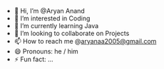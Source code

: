 - 👋 Hi, I’m @Aryan Anand
- 👀 I’m interested in Coding
- 🌱 I’m currently learning Java
- 💞️ I’m looking to collaborate on Projects
- 📫 How to reach me @aryanaa2005@gmail.com
- 😄 Pronouns: he / him
- ⚡ Fun fact: ...

<!---
aryan-anand-sde/aryan-anand-sde is a ✨ special ✨ repository because its `README.md` (this file) appears on your GitHub profile.
You can click the Preview link to take a look at your changes.
--->
